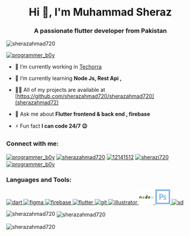 <h1 align="center">Hi 👋, I'm Muhammad Sheraz</h1>
<h3 align="center">A passionate flutter developer from Pakistan</h3>

<p align="left"> <img src="https://komarev.com/ghpvc/?username=sherazahmad720&label=Profile%20views&color=0e75b6&style=flat" alt="sherazahmad720" /> </p>

<p align="left"> <a href="https://twitter.com/programmer_b0y" target="blank"><img src="https://img.shields.io/twitter/follow/programmer_b0y?logo=twitter&style=for-the-badge" alt="programmer_b0y" /></a> </p>

- 🔭 I’m currently working in [Techorra](www.techorra.com)

- 🌱 I’m currently learning **Node Js, Rest Api ,**

- 👨‍💻 All of my projects are available at [https://github.com/sherazahmad720/sherazahmad720](sherazahmad72)

- 💬 Ask me about **Flutter frontend & back end , firebase**

- ⚡ Fun fact **I can code 24/7 😉**

<h3 align="left">Connect with me:</h3>
<p align="left">
<a href="https://twitter.com/programmer_b0y" target="blank"><img align="center" src="https://raw.githubusercontent.com/rahuldkjain/github-profile-readme-generator/master/src/images/icons/Social/twitter.svg" alt="programmer_b0y" height="30" width="40" /></a>
<a href="https://linkedin.com/in/sherazahmad720" target="blank"><img align="center" src="https://raw.githubusercontent.com/rahuldkjain/github-profile-readme-generator/master/src/images/icons/Social/linked-in-alt.svg" alt="sherazahmad720" height="30" width="40" /></a>
<a href="https://stackoverflow.com/users/12141512" target="blank"><img align="center" src="https://raw.githubusercontent.com/rahuldkjain/github-profile-readme-generator/master/src/images/icons/Social/stack-overflow.svg" alt="12141512" height="30" width="40" /></a>
<a href="https://fb.com/sherazi720" target="blank"><img align="center" src="https://raw.githubusercontent.com/rahuldkjain/github-profile-readme-generator/master/src/images/icons/Social/facebook.svg" alt="sherazi720" height="30" width="40" /></a>
<a href="https://instagram.com/programmer_b0y" target="blank"><img align="center" src="https://raw.githubusercontent.com/rahuldkjain/github-profile-readme-generator/master/src/images/icons/Social/instagram.svg" alt="programmer_b0y" height="30" width="40" /></a>
</p>

<h3 align="left">Languages and Tools:</h3>
<p align="left"> <a href="https://dart.dev" target="_blank" rel="noreferrer"> <img src="https://www.vectorlogo.zone/logos/dartlang/dartlang-icon.svg" alt="dart" width="40" height="40"/> </a> <a href="https://www.figma.com/" target="_blank" rel="noreferrer"> <img src="https://www.vectorlogo.zone/logos/figma/figma-icon.svg" alt="figma" width="40" height="40"/> </a> <a href="https://firebase.google.com/" target="_blank" rel="noreferrer"> <img src="https://www.vectorlogo.zone/logos/firebase/firebase-icon.svg" alt="firebase" width="40" height="40"/> </a> <a href="https://flutter.dev" target="_blank" rel="noreferrer"> <img src="https://www.vectorlogo.zone/logos/flutterio/flutterio-icon.svg" alt="flutter" width="40" height="40"/> </a> <a href="https://git-scm.com/" target="_blank" rel="noreferrer"> <img src="https://www.vectorlogo.zone/logos/git-scm/git-scm-icon.svg" alt="git" width="40" height="40"/> </a> <a href="https://www.adobe.com/in/products/illustrator.html" target="_blank" rel="noreferrer"> <img src="https://www.vectorlogo.zone/logos/adobe_illustrator/adobe_illustrator-icon.svg" alt="illustrator" width="40" height="40"/> </a> <a href="https://nodejs.org" target="_blank" rel="noreferrer"> <img src="https://raw.githubusercontent.com/devicons/devicon/master/icons/nodejs/nodejs-original-wordmark.svg" alt="nodejs" width="40" height="40"/> </a> <a href="https://www.photoshop.com/en" target="_blank" rel="noreferrer"> <img src="https://raw.githubusercontent.com/devicons/devicon/master/icons/photoshop/photoshop-line.svg" alt="photoshop" width="40" height="40"/> </a> <a href="https://www.adobe.com/products/xd.html" target="_blank" rel="noreferrer"> <img src="https://cdn.worldvectorlogo.com/logos/adobe-xd.svg" alt="xd" width="40" height="40"/> </a> </p>

<p><img align="left" src="https://github-readme-stats.vercel.app/api/top-langs?username=sherazahmad720&show_icons=true&locale=en&layout=compact" alt="sherazahmad720" /></p>

<p>&nbsp;<img align="center" src="https://github-readme-stats.vercel.app/api?username=sherazahmad720&show_icons=true&locale=en" alt="sherazahmad720" /></p>

<p><img align="center" src="https://github-readme-streak-stats.herokuapp.com/?user=sherazahmad720&" alt="sherazahmad720" /></p>
